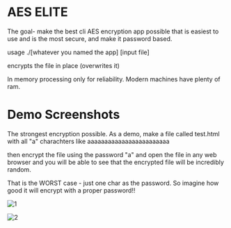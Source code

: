 
# AES ELITE


The goal- make the best cli AES encryption app possible that is easiest to use and is the most secure, and make it password based. 

usage ./[whatever you named the app] [input file]

encrypts the file in place (overwrites it) 

In memory processing only for reliability. Modern machines have plenty of ram. 



# Demo Screenshots
The strongest encryption possible. As a demo, make a file called test.html with all "a" charachters like aaaaaaaaaaaaaaaaaaaaaaaa  

then encrypt the file using the password "a"  and open the file in any web browser  and you will be able to see that the  encrypted file will be incredibly random. 

That is the WORST case - just one char as the password. So imagine how good it will encrypt with a proper password!! 


![1](https://github.com/user-attachments/assets/6810c573-7c80-4234-839e-9c02265ab6e9)

![2](https://github.com/user-attachments/assets/5e787c1b-585d-4036-a009-0aa476fb5da2)


